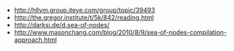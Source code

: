 - http://hllvm.group.iteye.com/group/topic/39493
- http://the.gregor.institute/t/5k/842/reading.html
- http://darksi.de/d.sea-of-nodes/
- http://www.masonchang.com/blog/2010/8/9/sea-of-nodes-compilation-approach.html
